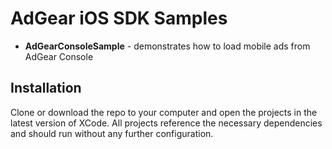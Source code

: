 # AdGear iOS SDK Samples
- **AdGearConsoleSample** - demonstrates how to load mobile ads from AdGear Console

## Installation
Clone or download the repo to your computer and open the projects in the latest version of XCode. All projects reference the necessary dependencies and should run without any further configuration.
